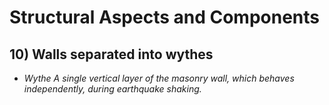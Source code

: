 # Structural Aspects and Components 
## 10) Walls separated into wythes
* *Wythe A single vertical layer of the masonry wall, which behaves independently, during earthquake shaking.*